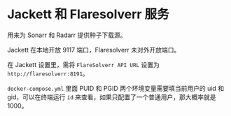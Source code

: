 # Jackett 和 Flaresolverr 服务

用来为 Sonarr 和 Radarr 提供种子下载源。

Jackett 在本地开放 9117 端口，Flaresolverr 未对外开放端口。

在 Jackett 设置里，需将 `FlareSolverr API URL` 设置为 `http://flaresolverr:8191`。

`docker-compose.yml` 里面 PUID 和 PGID 两个环境变量需要填当前用户的 uid 和 gid，可以在终端运行 `id` 来查看，如果只配置了一个普通用户，那大概率就是 1000。
